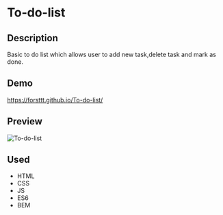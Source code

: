 # To-do-list
## Description
Basic to do list which allows user to add new task,delete task and mark as done.
## Demo
https://forsttt.github.io/To-do-list/
## Preview
![To-do-list](pictures/To-do-list--preview.jpg2)
## Used
- HTML
- CSS
- JS
- ES6
- BEM
